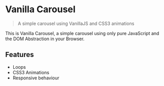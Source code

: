# Vanilla Carousel

> A simple carousel using VanillaJS and CSS3 animations

This is Vanilla Carousel, a simple carousel using only pure JavaScript and
the DOM Abstraction in your Browser.

## Features

- Loops
- CSS3 Animations
- Responsive behaviour
